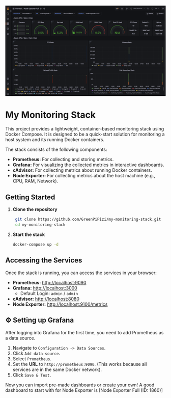 ![](./dashboard.png)


# My Monitoring Stack

This project provides a lightweight, container-based monitoring stack using Docker Compose. It is designed to be a quick-start solution for monitoring a host system and its running Docker containers.

The stack consists of the following components:
*   **Prometheus:** For collecting and storing metrics.
*   **Grafana:** For visualizing the collected metrics in interactive dashboards.
*   **cAdvisor:** For collecting metrics about running Docker containers.
*   **Node Exporter:** For collecting metrics about the host machine (e.g., CPU, RAM, Network).

## Getting Started 
1. **Clone the repository**
   ```bash
    git clone https://github.com/GreenPiPizi/my-monitoring-stack.git
    cd my-monitoring-stack
   ```

2. **Start the stack**
    ```bash
    docker-compose up -d
    ```

## Accessing the Services

Once the stack is running, you can access the services in your browser:

*   **Prometheus:** [http://localhost:9090](http://localhost:9090)
*   **Grafana:** [http://localhost:3000](http://localhost:3000)
    *   Default Login: `admin` / `admin`
*   **cAdvisor:** [http://localhost:8080](http://localhost:8080)
*   **Node Exporter:** [http://localhost:9100/metrics](http://localhost:9100/metrics)

## ⚙️ Setting up Grafana

After logging into Grafana for the first time, you need to add Prometheus as a data source.


1.  Navigate to `Configuration -> Data Sources`.
2.  Click `Add data source`.
3.  Select `Prometheus`.
4.  Set the **URL** to `http://prometheus:9090`. (This works because all services are in the same Docker network).
5.  Click `Save & Test`.


Now you can import pre-made dashboards or create your own! A good dashboard to start with for Node Exporter is [Node Exporter Full (ID: 1860)]